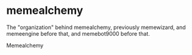 # memealchemy
The "organization" behind memealchemy, previously memewizard, and memeengine before that, and memebot9000 before that.

Memealchemy
